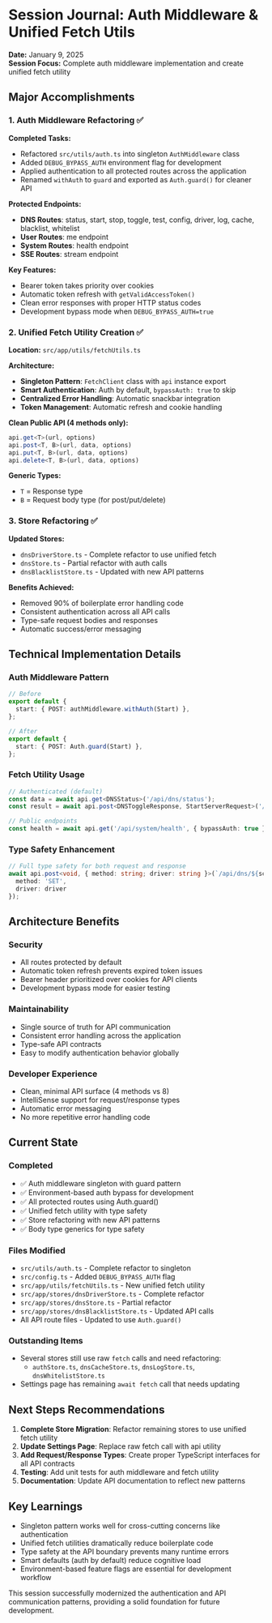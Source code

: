 # Session Journal: Auth Middleware & Unified Fetch Utils

**Date:** January 9, 2025  
**Session Focus:** Complete auth middleware implementation and create unified fetch utility

## Major Accomplishments

### 1. Auth Middleware Refactoring ✅

**Completed Tasks:**
- Refactored `src/utils/auth.ts` into singleton `AuthMiddleware` class
- Added `DEBUG_BYPASS_AUTH` environment flag for development
- Applied authentication to all protected routes across the application
- Renamed `withAuth` to `guard` and exported as `Auth.guard()` for cleaner API

**Protected Endpoints:**
- **DNS Routes**: status, start, stop, toggle, test, config, driver, log, cache, blacklist, whitelist
- **User Routes**: me endpoint
- **System Routes**: health endpoint  
- **SSE Routes**: stream endpoint

**Key Features:**
- Bearer token takes priority over cookies
- Automatic token refresh with `getValidAccessToken()`
- Clean error responses with proper HTTP status codes
- Development bypass mode when `DEBUG_BYPASS_AUTH=true`

### 2. Unified Fetch Utility Creation ✅

**Location:** `src/app/utils/fetchUtils.ts`

**Architecture:**
- **Singleton Pattern**: `FetchClient` class with `api` instance export
- **Smart Authentication**: Auth by default, `bypassAuth: true` to skip
- **Centralized Error Handling**: Automatic snackbar integration
- **Token Management**: Automatic refresh and cookie handling

**Clean Public API (4 methods only):**
```typescript
api.get<T>(url, options)
api.post<T, B>(url, data, options) 
api.put<T, B>(url, data, options)
api.delete<T, B>(url, data, options)
```

**Generic Types:**
- `T` = Response type
- `B` = Request body type (for post/put/delete)

### 3. Store Refactoring ✅

**Updated Stores:**
- `dnsDriverStore.ts` - Complete refactor to use unified fetch
- `dnsStore.ts` - Partial refactor with auth calls
- `dnsBlacklistStore.ts` - Updated with new API patterns

**Benefits Achieved:**
- Removed 90% of boilerplate error handling code
- Consistent authentication across all API calls
- Type-safe request bodies and responses
- Automatic success/error messaging

## Technical Implementation Details

### Auth Middleware Pattern
```typescript
// Before
export default {
  start: { POST: authMiddleware.withAuth(Start) },
};

// After  
export default {
  start: { POST: Auth.guard(Start) },
};
```

### Fetch Utility Usage
```typescript
// Authenticated (default)
const data = await api.get<DNSStatus>('/api/dns/status');
const result = await api.post<DNSToggleResponse, StartServerRequest>('/api/dns/start', options);

// Public endpoints
const health = await api.get('/api/system/health', { bypassAuth: true });
```

### Type Safety Enhancement
```typescript
// Full type safety for both request and response
await api.post<void, { method: string; driver: string }>(`/api/dns/${scope}`, {
  method: 'SET',
  driver: driver
});
```

## Architecture Benefits

### Security
- All routes protected by default
- Automatic token refresh prevents expired token issues
- Bearer header prioritized over cookies for API clients
- Development bypass mode for easier testing

### Maintainability  
- Single source of truth for API communication
- Consistent error handling across the application
- Type-safe API contracts
- Easy to modify authentication behavior globally

### Developer Experience
- Clean, minimal API surface (4 methods vs 8)
- IntelliSense support for request/response types
- Automatic error messaging
- No more repetitive error handling code

## Current State

### Completed
- ✅ Auth middleware singleton with guard pattern
- ✅ Environment-based auth bypass for development
- ✅ All protected routes using Auth.guard()
- ✅ Unified fetch utility with type safety
- ✅ Store refactoring with new API patterns
- ✅ Body type generics for type safety

### Files Modified
- `src/utils/auth.ts` - Complete refactor to singleton
- `src/config.ts` - Added `DEBUG_BYPASS_AUTH` flag
- `src/app/utils/fetchUtils.ts` - New unified fetch utility
- `src/app/stores/dnsDriverStore.ts` - Complete refactor
- `src/app/stores/dnsStore.ts` - Partial refactor
- `src/app/stores/dnsBlacklistStore.ts` - Updated API calls
- All API route files - Updated to use `Auth.guard()`

### Outstanding Items
- Several stores still use raw `fetch` calls and need refactoring:
  - `authStore.ts`, `dnsCacheStore.ts`, `dnsLogStore.ts`, `dnsWhitelistStore.ts`
- Settings page has remaining `await fetch` call that needs updating

## Next Steps Recommendations

1. **Complete Store Migration**: Refactor remaining stores to use unified fetch utility
2. **Update Settings Page**: Replace raw fetch call with api utility
3. **Add Request/Response Types**: Create proper TypeScript interfaces for all API contracts
4. **Testing**: Add unit tests for auth middleware and fetch utility
5. **Documentation**: Update API documentation to reflect new patterns

## Key Learnings

- Singleton pattern works well for cross-cutting concerns like authentication
- Unified fetch utilities dramatically reduce boilerplate code
- Type safety at the API boundary prevents many runtime errors
- Smart defaults (auth by default) reduce cognitive load
- Environment-based feature flags are essential for development workflow

This session successfully modernized the authentication and API communication patterns, providing a solid foundation for future development.